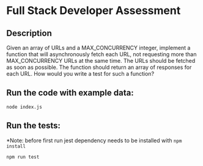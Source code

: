 # Full Stack Developer Assessment

## Description

Given an array of URLs and a MAX_CONCURRENCY integer, implement a function that will asynchronously fetch each URL, not requesting more than MAX_CONCURRENCY URLs at the same time. The URLs should be fetched as soon as possible. The function should return an array of responses for each URL. How would you write a test for such a function?

## Run the code with example data:

```
node index.js
```

## Run the tests:

*Note: before first run jest dependency needs to be installed with `npm install`

```
npm run test
```